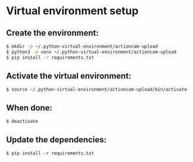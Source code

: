 Virtual environment setup
=========================

Create the environment:
-----------------------
```bash
$ mkdir -p ~/.python-virtual-environment/actioncam-upload
$ python3 -m venv ~/.python-virtual-environment/actioncam-upload
$ pip install -r requirements.txt
```

Activate the virtual environment:
---------------------------------
`$ source ~/.python-virtual-environment/actioncam-upload/bin/activate`

When done:
----------
`$ deactivate`

Update the dependencies:
------------------------
`$ pip install -r requirements.txt`
